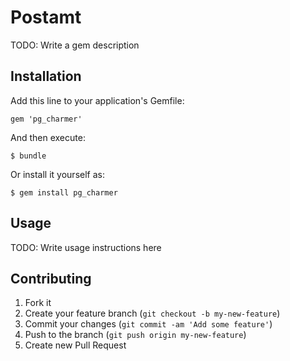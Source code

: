 # Postamt

TODO: Write a gem description

## Installation

Add this line to your application's Gemfile:

    gem 'pg_charmer'

And then execute:

    $ bundle

Or install it yourself as:

    $ gem install pg_charmer

## Usage

TODO: Write usage instructions here

## Contributing

1. Fork it
2. Create your feature branch (`git checkout -b my-new-feature`)
3. Commit your changes (`git commit -am 'Add some feature'`)
4. Push to the branch (`git push origin my-new-feature`)
5. Create new Pull Request
